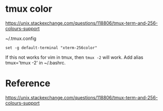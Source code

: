 # tmux color

https://unix.stackexchange.com/questions/118806/tmux-term-and-256-colours-support


~/.tmux.config
```
set -g default-terminal "xterm-256color"
```

If this not works for vim in tmux, then `tmux -2` will work.
Add alias tmux='tmux -2' in ~/.bashrc.

# Reference
https://unix.stackexchange.com/questions/118806/tmux-term-and-256-colours-support
